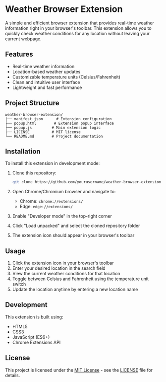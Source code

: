 # Weather Browser Extension

A simple and efficient browser extension that provides real-time weather information right in your browser's toolbar. This extension allows you to quickly check weather conditions for any location without leaving your current webpage.

## Features

- Real-time weather information
- Location-based weather updates
- Customizable temperature units (Celsius/Fahrenheit)
- Clean and intuitive user interface
- Lightweight and fast performance

## Project Structure

```
weather-browser-extension/
├── manifest.json      # Extension configuration
├── popup.html        # Extension popup interface
├── popup.js         # Main extension logic
├── LICENSE          # MIT license
└── README.md        # Project documentation
```

## Installation

To install this extension in development mode:

1. Clone this repository:
   ```bash
   git clone https://github.com/yourusername/weather-browser-extension.git
   ```

2. Open Chrome/Chromium browser and navigate to:
   - Chrome: `chrome://extensions/`
   - Edge: `edge://extensions/`

3. Enable "Developer mode" in the top-right corner

4. Click "Load unpacked" and select the cloned repository folder

5. The extension icon should appear in your browser's toolbar

## Usage

1. Click the extension icon in your browser's toolbar
2. Enter your desired location in the search field
3. View the current weather conditions for that location
4. Toggle between Celsius and Fahrenheit using the temperature unit switch
5. Update the location anytime by entering a new location name

## Development

This extension is built using:
- HTML5
- CSS3
- JavaScript (ES6+)
- Chrome Extensions API

## License

This project is licensed under the [MIT License](./LICENSE) - see the [LICENSE](./LICENSE) file for details.
